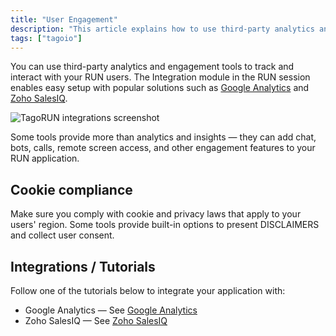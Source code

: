 ```yaml
---
title: "User Engagement"
description: "This article explains how to use third-party analytics and engagement tools with TagoRUN, where to find the Integration module, and important cookie-consent considerations. It also links to tutorials for common integrations like Google Analytics and Zoho SalesIQ."
tags: ["tagoio"]
---
```

You can use third-party analytics and engagement tools to track and interact with your RUN users. The Integration module in the RUN session enables easy setup with popular solutions such as [Google Analytics](/docs/tagoio/tagorun/integrations/google-analytics.md) and [Zoho SalesIQ](/docs/tagoio/tagorun/integrations/zoho-salesiq.md).

![TagoRUN integrations screenshot](/docs_imagem/tagoio/user-engagement-2.png)

Some tools provide more than analytics and insights — they can add chat, bots, calls, remote screen access, and other engagement features to your RUN application.

## Cookie compliance

Make sure you comply with cookie and privacy laws that apply to your users' region. Some tools provide built-in options to present DISCLAIMERS and collect user consent.

## Integrations / Tutorials

Follow one of the tutorials below to integrate your application with:
- Google Analytics — See [Google Analytics](/docs/tagoio/tagorun/integrations/google-analytics.md)
- Zoho SalesIQ — See [Zoho SalesIQ](/docs/tagoio/tagorun/integrations/zoho-salesiq.md)